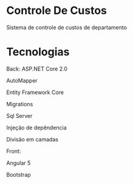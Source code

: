 # Controle De Custos
Sistema de controle de custos de departamento

# Tecnologias
Back:
ASP.NET Core 2.0

AutoMapper

Entity Framework Core

Migrations

Sql Server

Injeção de depêndencia

Divisão em camadas

Front:

Angular 5

Bootstrap
